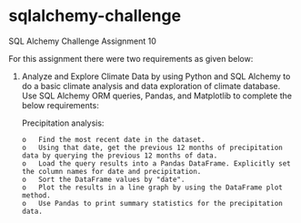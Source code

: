 # sqlalchemy-challenge
SQL Alchemy Challenge Assignment 10

For this assignment there were two requirements as given below:

1.	Analyze and Explore Climate Data by using Python and SQL Alchemy to do a basic climate analysis and data exploration of climate database. Use SQL Alchemy ORM queries, Pandas, and Matplotlib to complete the below 
    requirements:

    Precipitation analysis:

        o	Find the most recent date in the dataset.
        o	Using that date, get the previous 12 months of precipitation data by querying the previous 12 months of data.
        o	Load the query results into a Pandas DataFrame. Explicitly set the column names for date and precipitation.
        o	Sort the DataFrame values by "date".
        o	Plot the results in a line graph by using the DataFrame plot method.
        o	Use Pandas to print summary statistics for the precipitation data.
